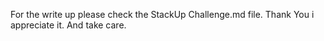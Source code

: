 For the write up please check the StackUp Challenge.md file. Thank You i appreciate it. And take care.
